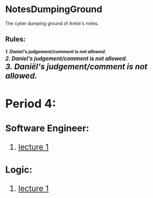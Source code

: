 # NotesDumpingGround
The cyber dumping ground of Ankie's notes.

## Rules:
***1. Daniel's judgement/comment is not allowed.***  
***<big> 2. Daniel's judgement/comment is not allowed.<big>***  
***<big> 3. Daniël's judgement/comment is not allowed.<big>***

  
## Period 4:
### Software Engineer:
  1. [lecture 1](https://github.com/AnkieFan/NotesDumpingGround/blob/main/SE/lec1.md)
### Logic:
  1. [lecture 1](https://github.com/AnkieFan/NotesDumpingGround/blob/main/Logic/lec1.md)
